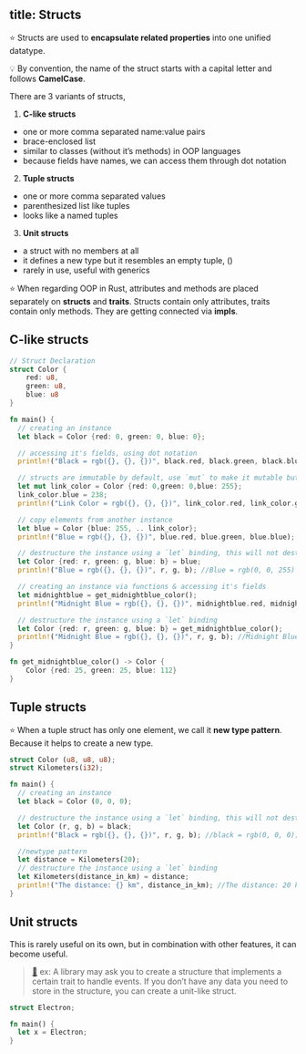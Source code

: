 title: Structs
---

⭐️ Structs are used to **encapsulate related properties** into one unified datatype.

💡 By convention, the name of the struct starts with a capital letter and follows **CamelCase**.

There are 3 variants of structs,  
1. **C-like structs**
  * one or more comma separated name:value pairs
  * brace-enclosed  list
  * similar to classes \(without it’s methods\) in OOP languages
  * because fields have names, we can access them through dot notation

2. **Tuple structs**
  * one or more comma separated values
  * parenthesized list like tuples
  * looks like a named tuples

3. **Unit structs**
  * a struct with no members at all
  * it defines a new type but it resembles an empty tuple, \(\)
  * rarely in use,  useful with generics

⭐️ When regarding OOP in Rust, attributes and methods are placed separately on **structs** and **traits**. Structs contain only attributes, traits contain only methods. They are getting connected via **impls**.

## C-like structs

```rust
// Struct Declaration
struct Color {
    red: u8,
    green: u8,
    blue: u8
}

fn main() {
  // creating an instance
  let black = Color {red: 0, green: 0, blue: 0};

  // accessing it's fields, using dot notation
  println!("Black = rgb({}, {}, {})", black.red, black.green, black.blue); //Black = rgb(0, 0, 0)

  // structs are immutable by default, use `mut` to make it mutable but doesn't support field level mutability
  let mut link_color = Color {red: 0,green: 0,blue: 255};
  link_color.blue = 238;
  println!("Link Color = rgb({}, {}, {})", link_color.red, link_color.green, link_color.blue); //Link Color = rgb(0, 0, 238)

  // copy elements from another instance
  let blue = Color {blue: 255, .. link_color};
  println!("Blue = rgb({}, {}, {})", blue.red, blue.green, blue.blue); //Blue = rgb(0, 0, 255)

  // destructure the instance using a `let` binding, this will not destruct blue instance
  let Color {red: r, green: g, blue: b} = blue;
  println!("Blue = rgb({}, {}, {})", r, g, b); //Blue = rgb(0, 0, 255)

  // creating an instance via functions & accessing it's fields
  let midnightblue = get_midnightblue_color();
  println!("Midnight Blue = rgb({}, {}, {})", midnightblue.red, midnightblue.green, midnightblue.blue); //Midnight Blue = rgb(25, 25, 112)

  // destructure the instance using a `let` binding
  let Color {red: r, green: g, blue: b} = get_midnightblue_color();
  println!("Midnight Blue = rgb({}, {}, {})", r, g, b); //Midnight Blue = rgb(25, 25, 112)
}

fn get_midnightblue_color() -> Color {
    Color {red: 25, green: 25, blue: 112}
}
```

## Tuple structs

⭐️ When a tuple struct  has only one element, we call it **new type pattern**. Because it helps to create a new type.

```rust
struct Color (u8, u8, u8);
struct Kilometers(i32);

fn main() {
  // creating an instance
  let black = Color (0, 0, 0);

  // destructure the instance using a `let` binding, this will not destruct black instance
  let Color (r, g, b) = black;
  println!("Black = rgb({}, {}, {})", r, g, b); //black = rgb(0, 0, 0);

  //newtype pattern
  let distance = Kilometers(20);
  // destructure the instance using a `let` binding
  let Kilometers(distance_in_km) = distance;
  println!("The distance: {} km", distance_in_km); //The distance: 20 km
}
```

## Unit structs

This is rarely useful on its own, but in combination with other features, it can become useful.

> [📖](https://doc.rust-lang.org/book/first-edition/structs.html) ex: A library may ask you to create a structure that implements a certain trait to handle events. If you don’t have any data you need to store in the structure, you can create a unit-like struct.

```rust
struct Electron;

fn main() {
  let x = Electron;
}
```
